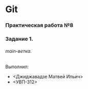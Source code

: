 # Git
### Практическая работа №8
### Задание 1.
###### main-ветка. 

Выполнил:
* <Джиджавадзе Матвей Ильич>
* <УВП-312>
